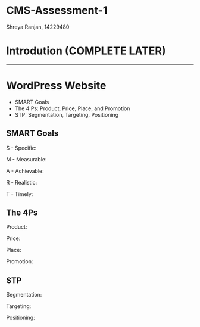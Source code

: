 # CMS-Assessment-1
Shreya Ranjan, 14229480

# Introdution (COMPLETE LATER)
------------------------

# WordPress Website
- SMART Goals
- The 4 Ps: Product, Price, Place, and Promotion
- STP: Segmentation, Targeting, Positioning

## SMART Goals
S - Specific:  

M - Measurable:  

A - Achievable:  

R - Realistic:  

T - Timely:  


## The 4Ps
Product:  

Price:  

Place:  

Promotion:  


## STP
Segmentation:  

Targeting:  

Positioning:  


